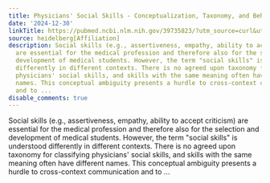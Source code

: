 ```yaml
---
title: Physicians' Social Skills - Conceptualization, Taxonomy, and Behavioral Assessment
date: '2024-12-30'
linkTitle: https://pubmed.ncbi.nlm.nih.gov/39735823/?utm_source=curl&utm_medium=rss&utm_campaign=pubmed-2&utm_content=1FakS-2QOkCT8HsMOQP1bCRQ4YzyumYOmxmF0moLsQ3dFB1E9V&fc=20220326224207&ff=20241231170612&v=2.18.0.post9+e462414
source: heidelberg[Affiliation]
description: Social skills (e.g., assertiveness, empathy, ability to accept criticism)
  are essential for the medical profession and therefore also for the selection and
  development of medical students. However, the term "social skills" is understood
  differently in different contexts. There is no agreed upon taxonomy for classifying
  physicians' social skills, and skills with the same meaning often have different
  names. This conceptual ambiguity presents a hurdle to cross-context communication
  and to ...
disable_comments: true
---
```

Social skills (e.g., assertiveness, empathy, ability to accept criticism) are essential for the medical profession and therefore also for the selection and development of medical students. However, the term "social skills" is understood differently in different contexts. There is no agreed upon taxonomy for classifying physicians' social skills, and skills with the same meaning often have different names. This conceptual ambiguity presents a hurdle to cross-context communication and to ...